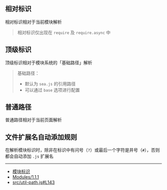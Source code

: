 ## 相对标识

相对标识相对于当前模块解析

> 相对标识仅出现在 `require` 及 `require.async` 中

## 顶级标识

顶级标识相对于模块系统的「基础路径」解析

> 基础路径：
> - 默认为 `sea.js` 的引用路径
> - 可以通过 `base` 选项进行配置

## 普通路径

普通路径相对于当前页面解析

## 文件扩展名自动添加规则

在解析模块标识时，除非在标识中有问号（`?`）或最后一个字符是井号（`#`），否则都会自动添加 `.js` 扩展名

---

- [模块标识](https://github.com/seajs/seajs/issues/258)
- [Modules/1.1.1](http://wiki.commonjs.org/wiki/Modules/1.1.1)
- [src/util-path.js#L143](https://github.com/seajs/seajs/blob/3.0.0/src/util-path.js#L143)
